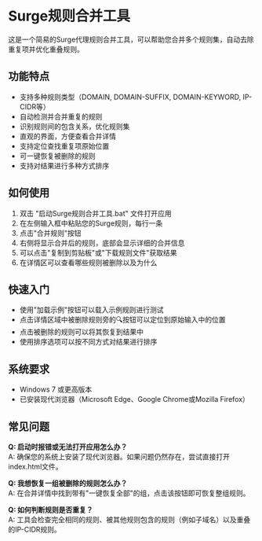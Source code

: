 # Surge规则合并工具

这是一个简易的Surge代理规则合并工具，可以帮助您合并多个规则集，自动去除重复项并优化重叠规则。

## 功能特点

- 支持多种规则类型（DOMAIN, DOMAIN-SUFFIX, DOMAIN-KEYWORD, IP-CIDR等）
- 自动检测并合并重复的规则
- 识别规则间的包含关系，优化规则集
- 直观的界面，方便查看合并详情
- 支持定位查找重复项原始位置
- 可一键恢复被删除的规则
- 支持对结果进行多种方式排序

## 如何使用

1. 双击 "启动Surge规则合并工具.bat" 文件打开应用
2. 在左侧输入框中粘贴您的Surge规则，每行一条
3. 点击"合并规则"按钮
4. 右侧将显示合并后的规则，底部会显示详细的合并信息
5. 可以点击"复制到剪贴板"或"下载规则文件"获取结果
6. 在详情区可以查看哪些规则被删除以及为什么

## 快速入门

- 使用"加载示例"按钮可以载入示例规则进行测试
- 点击详情区域中被删除规则旁的🔍按钮可以定位到原始输入中的位置
- 点击被删除的规则可以将其恢复到结果中
- 使用排序选项可以按不同方式对结果进行排序

## 系统要求

- Windows 7 或更高版本
- 已安装现代浏览器（Microsoft Edge、Google Chrome或Mozilla Firefox）

## 常见问题

**Q: 启动时报错或无法打开应用怎么办？**  
A: 确保您的系统上安装了现代浏览器。如果问题仍然存在，尝试直接打开index.html文件。

**Q: 我想恢复一组被删除的规则怎么办？**  
A: 在合并详情中找到带有"一键恢复全部"的组，点击该按钮即可恢复整组规则。

**Q: 如何判断规则是否重复？**  
A: 工具会检查完全相同的规则、被其他规则包含的规则（例如子域名）以及重叠的IP-CIDR规则。 